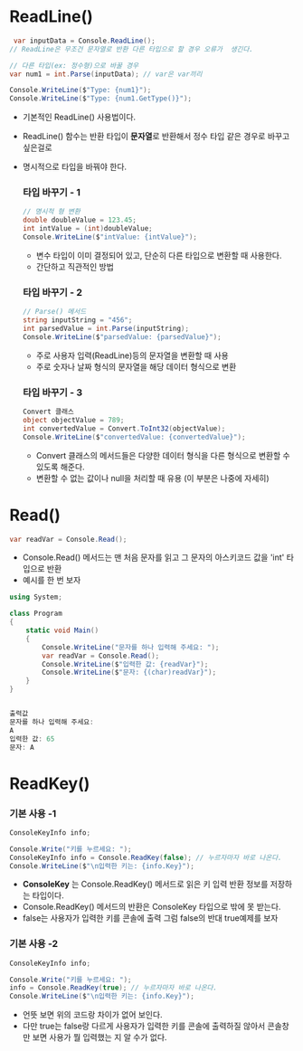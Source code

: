 # ReadLine()

```C#
 var inputData = Console.ReadLine();
// ReadLine은 무조건 문자열로 반환 다른 타입으로 할 경우 오류가  생긴다.

// 다른 타입(ex: 정수형)으로 바꿀 경우
var num1 = int.Parse(inputData); // var은 var끼리 

Console.WriteLine($"Type: {num1}");
Console.WriteLine($"Type: {num1.GetType()}");
```
  * 기본적인 ReadLine() 사용법이다.
  * ReadLine() 함수는 반환 타입이 **문자열**로 반환해서 정수 타입 같은 경우로 바꾸고 싶은걸로
  * 명시적으로 타입을 바꿔야 한다.
    ### 타입 바꾸기 - 1
    ```C#
    // 명시적 형 변환
    double doubleValue = 123.45;
    int intValue = (int)doubleValue;
    Console.WriteLine($"intValue: {intValue}"); 
    ```
    * 변수 타입이 이미 결정되어 있고, 단순히 다른 타입으로 변환할 때 사용한다.
    * 간단하고 직관적인 방법

    ### 타입 바꾸기 - 2
    ```C#
    // Parse() 메서드
    string inputString = "456";
    int parsedValue = int.Parse(inputString);
    Console.WriteLine($"parsedValue: {parsedValue}"); 
    ```
    * 주로 사용자 입력(ReadLine)등의 문자열을 변환할 때 사용
    * 주로 숫자나 날짜 형식의 문자열을 해당 데이터 형식으로 변환


    ### 타입 바꾸기 - 3
    ```C#
    Convert 클래스 
    object objectValue = 789;
    int convertedValue = Convert.ToInt32(objectValue);
    Console.WriteLine($"convertedValue: {convertedValue}");
    ```

    * Convert 클래스의 메서드들은 다양한 데이터 형식을 다른 형식으로 변환할 수 있도록 해준다.
    * 변환할 수 없는 값이나 null을 처리할 때 유용 (이 부분은 나중에 자세히)



# Read()

```C#
var readVar = Console.Read();
```
  * Console.Read() 메서드는 맨 처음 문자를 읽고 그 문자의 아스키코드 값을 'int' 타입으로 반환
  * 예시를 한 번 보자

```C#
using System;

class Program
{
    static void Main()
    {
        Console.WriteLine("문자를 하나 입력해 주세요: ");
        var readVar = Console.Read();
        Console.WriteLine($"입력한 값: {readVar}");
        Console.WriteLine($"문자: {(char)readVar}");
    }
}


출력값
문자를 하나 입력해 주세요:
A
입력한 값: 65
문자: A
```

 # ReadKey()
   ### 기본 사용 -1
```C#
ConsoleKeyInfo info;

Console.Write("키를 누르세요: ");
ConsoleKeyInfo info = Console.ReadKey(false); // 누르자마자 바로 나온다.
Console.WriteLine($"\n입력한 키는: {info.Key}");
```
 * **ConsoleKey** 는 Console.ReadKey() 메서드로 읽은 키 입력 반환 정보를 저장하는 타입이다.
 * Console.ReadKey() 메서드의 반환은 ConsoleKey 타입으로 밖에 못 받는다.
 * false는 사용자가 입력한 키를 콘솔에 출력 그럼 false의 반대 true예제를 보자

  ### 기본 사용 -2

```C#
ConsoleKeyInfo info;

Console.Write("키를 누르세요: ");
info = Console.ReadKey(true); // 누르자마자 바로 나온다.
Console.WriteLine($"\n입력한 키는: {info.Key}");
```
 * 언뜻 보면 위의 코드랑 차이가 없어 보인다.
 * 다만 true는 false랑 다르게 사용자가 입력한 키를 콘솔에 출력하질 않아서 콘솔창만 보면 사용가 뭘 입력했는 지 알 수가 없다.
   
